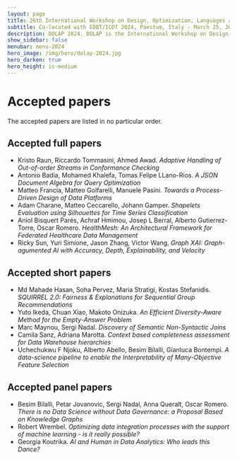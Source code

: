 ```yaml
---
layout: page
title: 26th International Workshop on Design, Optimization, Languages and Analytical Processing of Big Data
subtitle: Co-located with EDBT/ICDT 2024, Paestum, Italy - March 25, 2024
description: DOLAP 2024. DOLAP is the International Workshop on Design, Optimization, Languages and Analytical Processing of Big Data. The 26th edition of the workshop is co-located with the EDBT/ICDT 2024 conference and takes place in Paestum, Italy, on March 25, 2024. This page presents papers accepted to DOLAP 2024.
show_sidebar: false
menubar: menu-2024
hero_image: /img/hero/dolap-2024.jpg
hero_darken: true
hero_height: is-medium
---
```


# Accepted papers

The accepted papers are listed in no particular order.

## Accepted full papers

- Kristo Raun, Riccardo Tommasini, Ahmed Awad. *Adaptive Handling of Out-of-order Streams in Conformance Checking*
- Antonio Badia, Mohamed Khalefa, Tomas Felipe LLano-Rios. *A JSON Document Algebra for Query Optimization*
- Matteo Francia, Matteo Golfarelli, Manuele Pasini. *Towards a Process-Driven Design of Data Platforms*
- Adam Charane, Matteo Ceccarello, Johann Gamper. *Shapelets Evaluation using Silhouettes for Time Series Classification*
- Aniol Bisquert Parés, Achraf Hmimou, Josep L Berral, Alberto  Gutierrez-Torre, Oscar Romero. *HealthMesh: An Architectural Framework for Federated Healthcare Data Management*
- Ricky Sun, Yuri Simione, Jason Zhang, Victor Wang. *Graph XAI: Graph-agumented AI with Accuracy, Depth, Explainability, and Velocity*

## Accepted short papers

- Md Mahade Hasan, Soha Pervez, Maria Stratigi, Kostas Stefanidis. *SQUIRREL 2.0: Fairness & Explanations for Sequential Group Recommendations*
- Yuto Ikeda, Chuan Xiao, Makoto Onizuka. *An Efficient Diversity-Aware Method for the Empty-Answer Problem*
- Marc Maynou, Sergi Nadal. *Discovery of Semantic Non-Syntactic Joins*
- Camila Sanz, Adriana Marotta. *Context based completeness assessment for Data Warehouse hierarchies*
- Uchechukwu F Njoku, Alberto Abello, Besim Bilalli, Gianluca Bontempi. *A data-science pipeline to enable the Interpretability of Many-Objective Feature Selection*

## Accepted panel papers

- Besim Bilalli, Petar Jovanovic, Sergi Nadal, Anna Queralt, Oscar Romero. *There is no Data Science without Data Governance: a Proposal Based on Knowledge Graphs*
- Robert Wrembel. *Optimizing data integration processes with the support of machine learning - is it really possible?*
- Georgia Koutrika. *AI and Human in Data Analytics: Who leads this Dance?*